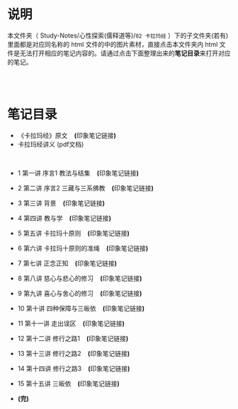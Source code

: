 # 说明
本文件夹（ Study-Notes/心性探索(儒释道等)/`02 卡拉玛经` ）下的子文件夹(若有)里面都是对应同名称的 html 文件的中的图片素材，直接点击本文件夹内 html 文件是无法打开相应的笔记内容的。请通过点击下面整理出来的**笔记目录**来打开对应的笔记。

<br>
<br>


# 笔记目录
* <a href="https://abrachan.github.io/Study-Notes/心性探索(儒释道等)/02%20卡拉玛经/00%20《卡拉玛经》原文.html" style="text-decoration:none">《卡拉玛经》原文</a> &ensp; **(**<a href="https://app.yinxiang.com/shard/s22/nl/24419242/6cd2a105-de14-4a67-8722-c606a6575cf0" style="text-decoration:none">印象笔记链接</a>**)**
* <a href="https://kdocs.cn/l/cjcflC7hTc3b" style="text-decoration:none">卡拉玛经讲义 (pdf文档)</a>
<br>

* <a href="https://abrachan.github.io/Study-Notes/心性探索(儒释道等)/02%20卡拉玛经/01%20《卡拉玛经》第一讲%20序言1%20教法与结集.html" style="text-decoration:none">1 第一讲 序言1 教法与结集</a> &ensp; **(**<a href="https://app.yinxiang.com/shard/s22/nl/24419242/c38b11dc-bd54-41dd-84fd-a70e4c83ea4f" style="text-decoration:none">印象笔记链接</a>**)**

* <a href="https://abrachan.github.io/Study-Notes/心性探索(儒释道等)/02%20卡拉玛经/02%20《卡拉玛经》第二讲%20序言2%20三藏与三系佛教.html" style="text-decoration:none">2 第二讲 序言2 三藏与三系佛教</a> &ensp; **(**<a href="https://app.yinxiang.com/shard/s22/nl/24419242/4596009f-4bbf-43e4-a777-175a92338e60" style="text-decoration:none">印象笔记链接</a>**)**

* <a href="https://abrachan.github.io/Study-Notes/心性探索(儒释道等)/02%20卡拉玛经/03%20《卡拉玛经》第三讲%20背景.html" style="text-decoration:none">3 第三讲 背景</a> &ensp; **(**<a href="https://app.yinxiang.com/shard/s22/nl/24419242/ab487a38-cbf1-4a9a-954c-08da5101db19" style="text-decoration:none">印象笔记链接</a>**)**

* <a href="https://abrachan.github.io/Study-Notes/心性探索(儒释道等)/02%20卡拉玛经/04%20《卡拉玛经》第四讲%20教与学.html" style="text-decoration:none">4 第四讲 教与学</a> &ensp; **(**<a href="https://app.yinxiang.com/shard/s22/nl/24419242/79049175-2387-4d17-8866-901b9dca0417" style="text-decoration:none">印象笔记链接</a>**)**

* <a href="https://abrachan.github.io/Study-Notes/心性探索(儒释道等)/02%20卡拉玛经/05%20《卡拉玛经》%20第五讲%20卡拉玛十原则.html" style="text-decoration:none">5 第五讲 卡拉玛十原则</a> &ensp; **(**<a href="https://app.yinxiang.com/shard/s22/nl/24419242/44fc28d8-d7b6-4b13-973d-0a40b20ed3db" style="text-decoration:none">印象笔记链接</a>**)**

* <a href="https://abrachan.github.io/Study-Notes/心性探索(儒释道等)/02%20卡拉玛经/06%20《卡拉玛经》%20第六讲%20卡拉玛十原则的准绳.html" style="text-decoration:none">6 第六讲 卡拉玛十原则的准绳</a> &ensp; **(**<a href="https://app.yinxiang.com/shard/s22/nl/24419242/9ca2b683-dba5-486f-9739-d10c1a12fbe9" style="text-decoration:none">印象笔记链接</a>**)**

* <a href="https://abrachan.github.io/Study-Notes/心性探索(儒释道等)/02%20卡拉玛经/07%20《卡拉玛经》第七讲%20正念正知.html" style="text-decoration:none">7 第七讲 正念正知</a> &ensp; **(**<a href="https://app.yinxiang.com/shard/s22/nl/24419242/88427a1b-d12e-4c82-9b78-0458cf05a988" style="text-decoration:none">印象笔记链接</a>**)**

* <a href="https://abrachan.github.io/Study-Notes/心性探索(儒释道等)/02%20卡拉玛经/08%20《卡拉玛经》第八讲%20慈心与悲心的修习.html" style="text-decoration:none">8 第八讲 慈心与悲心的修习</a> &ensp; **(**<a href="https://app.yinxiang.com/shard/s22/nl/24419242/3bc7bd81-2443-4419-ae64-46f3c38829f5" style="text-decoration:none">印象笔记链接</a>**)**

* <a href="https://abrachan.github.io/Study-Notes/心性探索(儒释道等)/02%20卡拉玛经/09%20《卡拉玛经》第九讲%20喜心与舍心的修习.html" style="text-decoration:none">9 第九讲 喜心与舍心的修习</a> &ensp; **(**<a href="https://app.yinxiang.com/shard/s22/nl/24419242/ebb1d7ac-821d-49ae-93cc-d3abc32c8b47" style="text-decoration:none">印象笔记链接</a>**)**

* <a href="https://abrachan.github.io/Study-Notes/心性探索(儒释道等)/02%20卡拉玛经/10%20《卡拉玛经》第十讲%20四种保障与三皈依.html" style="text-decoration:none">10 第十讲 四种保障与三皈依</a> &ensp; **(**<a href="https://app.yinxiang.com/shard/s22/nl/24419242/8543a3cb-5ed7-42e8-b9c6-61a351ade7e9" style="text-decoration:none">印象笔记链接</a>**)**

* <a href="https://abrachan.github.io/Study-Notes/心性探索(儒释道等)/02%20卡拉玛经/11%20《卡拉玛经》第十一讲%20走出误区.html" style="text-decoration:none">11 第十一讲 走出误区</a> &ensp; **(**<a href="https://app.yinxiang.com/shard/s22/nl/24419242/71331b21-dc2c-4f1b-b70d-2a8c87de118d" style="text-decoration:none">印象笔记链接</a>**)**

* <a href="https://abrachan.github.io/Study-Notes/心性探索(儒释道等)/02%20卡拉玛经/12%20《卡拉玛经》讲义%20第十二讲%20修行之路1.html" style="text-decoration:none">12 第十二讲 修行之路1</a> &ensp; **(**<a href="https://app.yinxiang.com/shard/s22/nl/24419242/06f92662-fb29-4b1b-8dca-a708188ccdb0" style="text-decoration:none">印象笔记链接</a>**)**

* <a href="https://abrachan.github.io/Study-Notes/心性探索(儒释道等)/02%20卡拉玛经/13%20《卡拉玛经》第十三讲%20修行之路2.html" style="text-decoration:none">13 第十三讲 修行之路2</a> &ensp; **(**<a href="https://app.yinxiang.com/shard/s22/nl/24419242/8c22d92d-4002-4983-8760-6ecad09e672a" style="text-decoration:none">印象笔记链接</a>**)**

* <a href="https://abrachan.github.io/Study-Notes/心性探索(儒释道等)/02%20卡拉玛经/14%20《卡拉玛经》讲义%20第十四讲%20修行之路3.html" style="text-decoration:none">14 第十四讲 修行之路3</a> &ensp; **(**<a href="https://app.yinxiang.com/shard/s22/nl/24419242/0cddba60-b04f-4ee5-b0a6-29c4a165912a" style="text-decoration:none">印象笔记链接</a>**)**

* <a href="https://abrachan.github.io/Study-Notes/心性探索(儒释道等)/02%20卡拉玛经/15%20《卡拉玛经》第十五讲%20三皈依.html" style="text-decoration:none">15 第十五讲 三皈依</a> &ensp; **(**<a href="https://app.yinxiang.com/shard/s22/nl/24419242/89dd2b15-53b2-4dbb-b8ac-62296dea0633" style="text-decoration:none">印象笔记链接</a>**)**

* **(完)**
